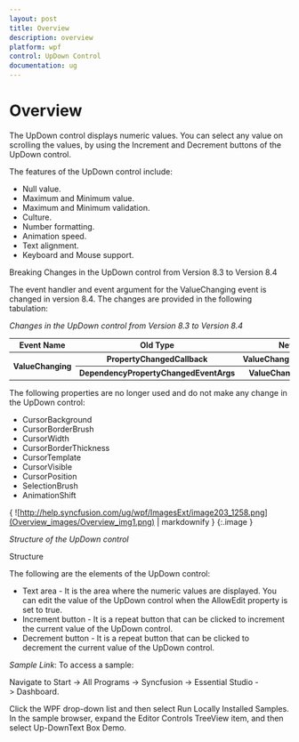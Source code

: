 ```yaml
---
layout: post
title: Overview
description: overview
platform: wpf
control: UpDown Control
documentation: ug
---
```


# Overview

The UpDown control displays numeric values. You can select any value on scrolling the values, by using the Increment and Decrement buttons of the UpDown control.

The features of the UpDown control include:

* Null value.
* Maximum and Minimum value.
* Maximum and Minimum validation.
* Culture.
* Number formatting.
* Animation speed.
* Text alignment.
* Keyboard and Mouse support.



Breaking Changes in the UpDown control from Version 8.3 to Version 8.4

The event handler and event argument for the ValueChanging event is changed in version 8.4. The changes are provided in the following tabulation:

_Changes in the UpDown control from Version 8.3 to Version 8.4_

<table>
<tr>
<th>
Event Name</th><th>
Old Type</th><th>
New Type</th></tr>
<tr>
<th rowspan = "2">
ValueChanging</th><th>
PropertyChangedCallback</th><th>
ValueChangingEventHandler</th></tr>
<tr>
<th>
DependencyPropertyChangedEventArgs</th><th>
ValueChangingEventArgs</th></tr>
</table>


The following properties are no longer used and do not make any change in the UpDown control:

* CursorBackground
* CursorBorderBrush
* CursorWidth
* CursorBorderThickness
* CursorTemplate
* CursorVisible
* CursorPosition
* SelectionBrush
* AnimationShift



{ ![http://help.syncfusion.com/ug/wpf/ImagesExt/image203_1258.png](Overview_images/Overview_img1.png) | markdownify }
{:.image }


_Structure of the UpDown control_

Structure

The following are the elements of the UpDown control:

* Text area - It is the area where the numeric values are displayed. You can edit the value of the UpDown control when the AllowEdit property is set to true.
* Increment button - It is a repeat button that can be clicked to increment the current value of the UpDown control.
* Decrement button - It is a repeat button that can be clicked to decrement the current value of the UpDown control.



_Sample Link_: To access a sample:

Navigate to Start -> All Programs -> Syncfusion -> Essential Studio -> Dashboard.

Click the WPF drop-down list and then select Run Locally Installed Samples. In the sample browser, expand the Editor Controls TreeView item, and then select Up-DownText Box Demo.

